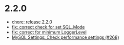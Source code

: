 # 2.2.0
- [chore: release 2.2.0](/035b2ee)
- [fix: correct check for set SQL_Mode](/0070e58)
- [fix: correct for minimum LoggerLevel](/10417f0)
- [MySQL Settings: Check performance settings (#268)](/611c84d)